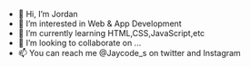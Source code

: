 - 👋 Hi, I’m Jordan
- 👀 I’m interested in Web & App Development
- 🌱 I’m currently learning HTML,CSS,JavaScript,etc
- 💞️ I’m looking to collaborate on ...
- 📫 You can reach me @Jaycode_s on twitter and Instagram
